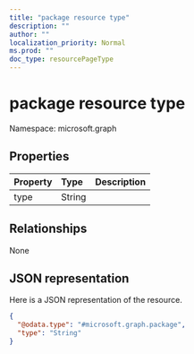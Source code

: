 ```yaml
---
title: "package resource type"
description: ""
author: ""
localization_priority: Normal
ms.prod: ""
doc_type: resourcePageType
---
```


# package resource type


Namespace: microsoft.graph



## Properties
|Property|Type|Description|
|:---|:---|:---|
|type|String||

## Relationships
None

## JSON representation
Here is a JSON representation of the resource.
<!-- {
  "blockType": "resource",
  "@odata.type": "microsoft.graph.package"
}
-->
``` json
{
  "@odata.type": "#microsoft.graph.package",
  "type": "String"
}
```

